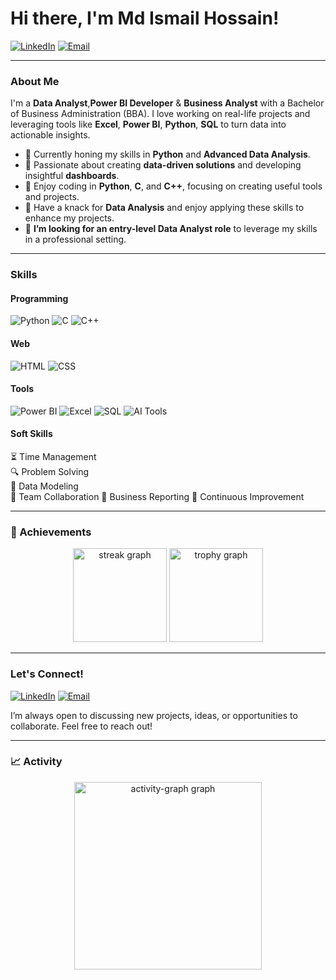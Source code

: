 
# Hi there, I'm Md Ismail Hossain!

[![LinkedIn](https://img.shields.io/badge/-LinkedIn-0077B5?style=flat&logo=linkedin&logoColor=#3A6D8C)](https://www.linkedin.com/in/ismail5481) 
[![Email](https://img.shields.io/badge/-Email-D14836?style=flat&logo=gmail&logoColor=FAF7F0)](mailto:ismailr5481@gmail.com)

---

### About Me

I'm a **Data Analyst**,**Power BI Developer** & **Business Analyst** with a Bachelor of Business Administration (BBA). I love working on real-life projects and leveraging tools like **Excel**, **Power BI**, **Python**, **SQL** to turn data into actionable insights.

- 🌱 Currently honing my skills in **Python** and **Advanced Data Analysis**.
- 👯 Passionate about creating **data-driven solutions** and developing insightful **dashboards**.
- 🤝 Enjoy coding in **Python**, **C**, and **C++**, focusing on creating useful tools and projects.
- 🎨 Have a knack for **Data Analysis** and enjoy applying these skills to enhance my projects.
- 🎯 **I’m looking for an entry-level Data Analyst role** to leverage my skills in a professional setting.

---

### Skills

#### Programming
![Python](https://img.shields.io/badge/-Python-3776AB?style=flat&logo=python&logoColor=FAF7F0) 
![C](https://img.shields.io/badge/-C-A8B9CC?style=flat&logo=c&logoColor=FAF7F0)
![C++](https://img.shields.io/badge/-C++-00599C?style=flat&logo=cplusplus&logoColor=FAF7F0)

#### Web
![HTML](https://img.shields.io/badge/-HTML-E34F26?style=flat&logo=html5&logoColor=FAF7F0)
![CSS](https://img.shields.io/badge/-CSS-1572B6?style=flat&logo=css3&logoColor=FAF7F0)

#### Tools
![Power BI](https://img.shields.io/badge/-Power%20BI-F2C811?style=flat&logo=powerbi&logoColor=FAF7F0)
![Excel](https://img.shields.io/badge/-Excel-217346?style=flat&logo=microsoft-excel&logoColor=FAF7F0)
![SQL](https://img.shields.io/badge/-SQL-4479A1?style=flat&logo=postgresql&logoColor=FAF7F0)
![AI Tools](https://img.shields.io/badge/-AI%20Tools-5D3FD3?style=flat&logo=artificial-intelligence&logoColor=FAF7F0)

#### Soft Skills
⏳ Time Management  
🔍 Problem Solving  
🔄 Data Modeling  
🤝 Team Collaboration
🎨 Business Reporting
🎯 Continuous Improvement

---

### 🥇 Achievements

<div align="center">
  <img src="https://streak-stats.demolab.com?user=shaun-mia&locale=en&mode=daily&theme=dracula&hide_border=false&border_radius=5&order=3" height="150" alt="streak graph"  />
  <img src="https://github-profile-trophy.vercel.app?username=shaun-mia&theme=dracula&column=-1&row=1&margin-w=8&margin-h=8&no-bg=false&no-frame=false&order=4" height="150" alt="trophy graph"  />
</div>

---

### Let's Connect!

[![LinkedIn](https://img.shields.io/badge/-LinkedIn-0077B5?style=flat&logo=linkedin&logoColor=FAF7F0)](https://www.linkedin.com/in/ismail5481) 
[![Email](https://img.shields.io/badge/-Email-D14836?style=flat&logo=gmail&logoColor=FAF7F0)](mailto:ismailr5481@gmail.com) 

I’m always open to discussing new projects, ideas, or opportunities to collaborate. Feel free to reach out!

---

### 📈 Activity

<div align="center">
  <img src="https://github-readme-activity-graph.vercel.app/graph?username=shaun-mia&radius=16&theme=react&area=true&order=5" height="300" alt="activity-graph graph"  />
</div>
